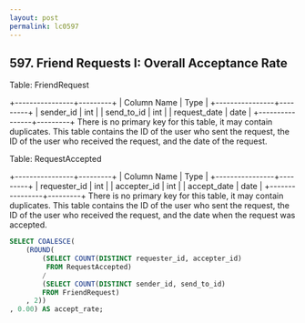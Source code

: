 ```yaml
---
layout: post
permalink: lc0597 
---
```


## 597. Friend Requests I: Overall Acceptance Rate

Table: FriendRequest

+----------------+---------+
| Column Name    | Type    |
+----------------+---------+
| sender_id      | int     |
| send_to_id     | int     |
| request_date   | date    |
+----------------+---------+
There is no primary key for this table, it may contain duplicates.
This table contains the ID of the user who sent the request, the ID of the user who received the request, and the date of the request.
 

Table: RequestAccepted

+----------------+---------+
| Column Name    | Type    |
+----------------+---------+
| requester_id   | int     |
| accepter_id    | int     |
| accept_date    | date    |
+----------------+---------+
There is no primary key for this table, it may contain duplicates.
This table contains the ID of the user who sent the request, the ID of the user who received the request, and the date when the request was accepted.

```sql
SELECT COALESCE(
    (ROUND(
        (SELECT COUNT(DISTINCT requester_id, accepter_id)
         FROM RequestAccepted)
        /
        (SELECT COUNT(DISTINCT sender_id, send_to_id)
        FROM FriendRequest)
    , 2))
, 0.00) AS accept_rate;
```